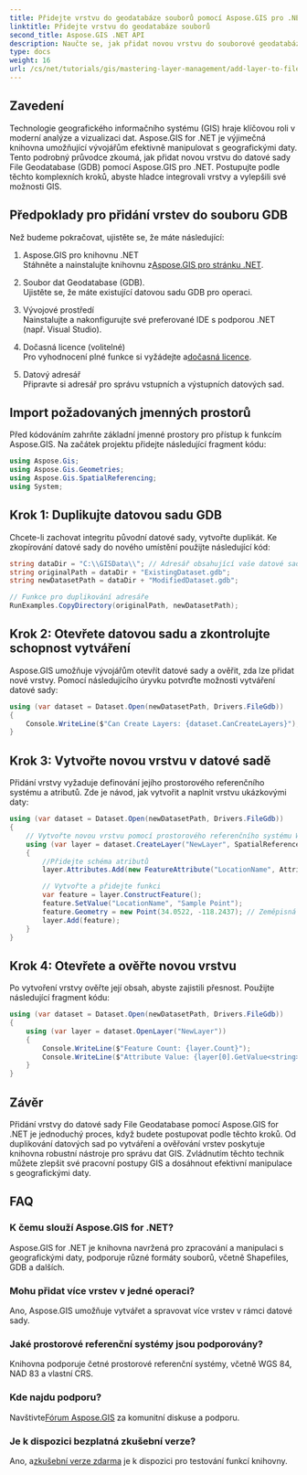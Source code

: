 ```yaml
---
title: Přidejte vrstvu do geodatabáze souborů pomocí Aspose.GIS pro .NET
linktitle: Přidejte vrstvu do geodatabáze souborů
second_title: Aspose.GIS .NET API
description: Naučte se, jak přidat novou vrstvu do souborové geodatabáze (GDB) pomocí Aspose.GIS pro .NET. Tato obsáhlá příručka obsahuje předpoklady, import jmenného prostoru a podrobné kroky pro vytváření a ověřování vrstev ve vašich datových sadách GIS.
type: docs
weight: 16
url: /cs/net/tutorials/gis/mastering-layer-management/add-layer-to-file-geo-database/
---
```

## Zavedení

Technologie geografického informačního systému (GIS) hraje klíčovou roli v moderní analýze a vizualizaci dat. Aspose.GIS for .NET je výjimečná knihovna umožňující vývojářům efektivně manipulovat s geografickými daty. Tento podrobný průvodce zkoumá, jak přidat novou vrstvu do datové sady File Geodatabase (GDB) pomocí Aspose.GIS pro .NET. Postupujte podle těchto komplexních kroků, abyste hladce integrovali vrstvy a vylepšili své možnosti GIS.

## Předpoklady pro přidání vrstev do souboru GDB

Než budeme pokračovat, ujistěte se, že máte následující:

1. Aspose.GIS pro knihovnu .NET  
    Stáhněte a nainstalujte knihovnu z[Aspose.GIS pro stránku .NET](https://reference.aspose.com/gis/net/).

2. Soubor dat Geodatabase (GDB).  
   Ujistěte se, že máte existující datovou sadu GDB pro operaci.

3. Vývojové prostředí  
   Nainstalujte a nakonfigurujte své preferované IDE s podporou .NET (např. Visual Studio).

4. Dočasná licence (volitelné)  
    Pro vyhodnocení plné funkce si vyžádejte a[dočasná licence](https://purchase.conholdate.com/temporary-license/).

5. Datový adresář  
   Připravte si adresář pro správu vstupních a výstupních datových sad.

## Import požadovaných jmenných prostorů

Před kódováním zahrňte základní jmenné prostory pro přístup k funkcím Aspose.GIS. Na začátek projektu přidejte následující fragment kódu:

```csharp
using Aspose.Gis;
using Aspose.Gis.Geometries;
using Aspose.Gis.SpatialReferencing;
using System;
```

## Krok 1: Duplikujte datovou sadu GDB

Chcete-li zachovat integritu původní datové sady, vytvořte duplikát. Ke zkopírování datové sady do nového umístění použijte následující kód:

```csharp
string dataDir = "C:\\GISData\\"; // Adresář obsahující vaše datové sady
string originalPath = dataDir + "ExistingDataset.gdb";
string newDatasetPath = dataDir + "ModifiedDataset.gdb";

// Funkce pro duplikování adresáře
RunExamples.CopyDirectory(originalPath, newDatasetPath);
```

## Krok 2: Otevřete datovou sadu a zkontrolujte schopnost vytváření

Aspose.GIS umožňuje vývojářům otevřít datové sady a ověřit, zda lze přidat nové vrstvy. Pomocí následujícího úryvku potvrďte možnosti vytváření datové sady:

```csharp
using (var dataset = Dataset.Open(newDatasetPath, Drivers.FileGdb))
{
    Console.WriteLine($"Can Create Layers: {dataset.CanCreateLayers}"); // Mělo by vrátit True
}
```

## Krok 3: Vytvořte novou vrstvu v datové sadě

Přidání vrstvy vyžaduje definování jejího prostorového referenčního systému a atributů. Zde je návod, jak vytvořit a naplnit vrstvu ukázkovými daty:

```csharp
using (var dataset = Dataset.Open(newDatasetPath, Drivers.FileGdb))
{
    // Vytvořte novou vrstvu pomocí prostorového referenčního systému WGS 84
    using (var layer = dataset.CreateLayer("NewLayer", SpatialReferenceSystem.Wgs84))
    {
        //Přidejte schéma atributů
        layer.Attributes.Add(new FeatureAttribute("LocationName", AttributeDataType.String));

        // Vytvořte a přidejte funkci
        var feature = layer.ConstructFeature();
        feature.SetValue("LocationName", "Sample Point");
        feature.Geometry = new Point(34.0522, -118.2437); // Zeměpisná délka a šířka
        layer.Add(feature);
    }
}
```

## Krok 4: Otevřete a ověřte novou vrstvu

Po vytvoření vrstvy ověřte její obsah, abyste zajistili přesnost. Použijte následující fragment kódu:

```csharp
using (var dataset = Dataset.Open(newDatasetPath, Drivers.FileGdb))
{
    using (var layer = dataset.OpenLayer("NewLayer"))
    {
        Console.WriteLine($"Feature Count: {layer.Count}");
        Console.WriteLine($"Attribute Value: {layer[0].GetValue<string>("LocationName")}");
    }
}
```

## Závěr

Přidání vrstvy do datové sady File Geodatabase pomocí Aspose.GIS for .NET je jednoduchý proces, když budete postupovat podle těchto kroků. Od duplikování datových sad po vytváření a ověřování vrstev poskytuje knihovna robustní nástroje pro správu dat GIS. Zvládnutím těchto technik můžete zlepšit své pracovní postupy GIS a dosáhnout efektivní manipulace s geografickými daty.

## FAQ

### K čemu slouží Aspose.GIS for .NET?
Aspose.GIS for .NET je knihovna navržená pro zpracování a manipulaci s geografickými daty, podporuje různé formáty souborů, včetně Shapefiles, GDB a dalších.

### Mohu přidat více vrstev v jedné operaci?
Ano, Aspose.GIS umožňuje vytvářet a spravovat více vrstev v rámci datové sady.

### Jaké prostorové referenční systémy jsou podporovány?
Knihovna podporuje četné prostorové referenční systémy, včetně WGS 84, NAD 83 a vlastní CRS.

### Kde najdu podporu?
 Navštivte[Fórum Aspose.GIS](https://forum.aspose.com/c/gis/33) za komunitní diskuse a podporu.

### Je k dispozici bezplatná zkušební verze?
 Ano, a[zkušební verze zdarma](https://releases.aspose.com/) je k dispozici pro testování funkcí knihovny.